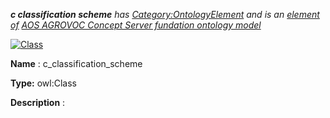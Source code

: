 ___c classification scheme__ 
 has
 [Category:OntologyElement](../../Category/OntologyElement "Category:OntologyElement") 
 and is an
 [element of](../../Property/ElementOf "Property:ElementOf") 
[AOS AGROVOC Concept Server fundation ontology model](../../Submissions/AOS_AGROVOC_Concept_Server_fundation_ontology_model "Submissions:AOS AGROVOC Concept Server fundation ontology model")_




  





[![Class](../../images/thumb/2/27/Class.gif/45px-Class.gif)](../../Image/Class.gif "Class")


__Name__ 
 : c\_classification\_scheme
 



__Type:__ 
 owl:Class
 



__Description__ 
 :